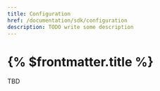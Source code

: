 ```yaml
---
title: Configuration
href: /documentation/sdk/configuration
description: TODO write some description
---
```


# {% $frontmatter.title %}

TBD

<!-- TODO: write about the config options inside `inlang.config.json` -->
